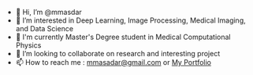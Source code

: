 - 👋 Hi, I’m @mmasdar
- 👀 I’m interested in Deep Learning, Image Processing, Medical Imaging, and Data Science
- 🌱 I'm currently Master's Degree student in Medical Computational Physics
- 💞️ I’m looking to collaborate on research and interesting project
- 📫 How to reach me : mmasadar@gmail.com or [My Portfolio]([https://www.linkedin.com/in/muhammad-masdar-mahasin-66914378/](http://mahasin.tech/))

<!---
mmasdar/mmasdar is a ✨ special ✨ repository because its `README.md` (this file) appears on your GitHub profile.
You can click the Preview link to take a look at your changes.
--->
